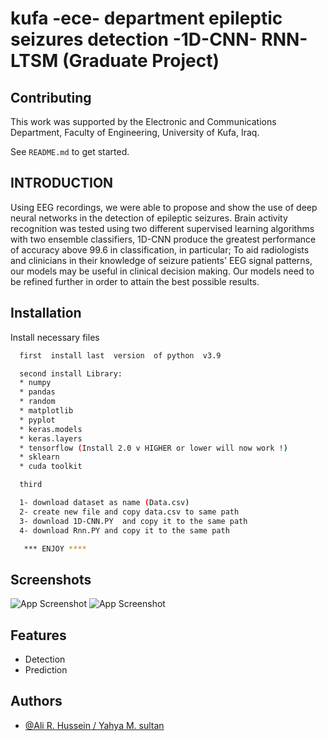 
# kufa -ece- department epileptic seizures detection -1D-CNN- RNN-LTSM (Graduate Project)



## Contributing

This work was supported by the Electronic and Communications Department, Faculty of Engineering, University of
Kufa, Iraq.

See `README.md`   to get started.



## INTRODUCTION

Using EEG recordings, we were able to propose and show the use of deep neural networks in the
detection of epileptic seizures. Brain activity recognition was tested using two different supervised
learning algorithms with two ensemble classifiers, 1D-CNN produce the greatest performance of
accuracy above 99.6 in classification, in particular; To aid radiologists and clinicians in their
knowledge of seizure patients' EEG signal patterns, our models may be useful in clinical decision
making. Our models need to be refined further in order to attain the best possible results.

## Installation

Install necessary files   

```bash
  first  install last  version  of python  v3.9

  second install Library:
  * numpy
  * pandas
  * random
  * matplotlib
  * pyplot
  * keras.models
  * keras.layers
  * tensorflow (Install 2.0 v HIGHER or lower will now work !)
  * sklearn
  * cuda toolkit

  third 

  1- download dataset as name (Data.csv)
  2- create new file and copy data.csv to same path 
  3- download 1D-CNN.PY  and copy it to the same path 
  4- download Rnn.PY and copy it to the same path

   *** ENJOY ****


```
    
## Screenshots

![App Screenshot](https://i.postimg.cc/zfWhQVYk/image.png)
![App Screenshot](https://i.postimg.cc/rFPtFS8J/image.png)



## Features

- Detection  
- Prediction 


## Authors

- [@Ali R. Hussein / Yahya M. sultan ](https://github.com/AliHusseinS)

